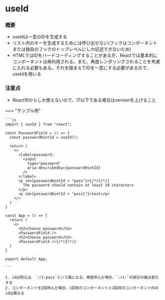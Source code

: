 # useId

### 概要
- useIdは一意のIDを生成する
- リスト内のキーを生成するためには呼び出せない(フックはコンポーネントまたは独自のフックのトップレベルにしか記述できないため)
- HTMLではIDをハードコーディングすることがあるが、Reactでは基本的にコンポーネントは再利用される。また、再度レンダリングされることを考慮に入れる必要もある。それを踏まえてIDを一意にする必要があるので、useIdを用いる

### 注意点
- React18からしか使えないので、17以下である場合はversionを上げること

=== "サンプル例"

    ```js
    import { useId } from "react";

    const PasswordField = () => {
      const passwordHintId = useId();

      return (
        <>
          <label>password:
            <input
              type="password"
              aria-describedby={passwordHintId}
            />
          </label>
          <p id={passwordHintId + "pass"}>{/*(1)*/}
            The password should contain at least 18 characters
          </p>
          <p id={passwordHintId + "pass1"}>test</p>
        </>
      )
    }

    const App = () => {
      return (
        <>
          <h2>Choose password</h2>
          <PasswordField />
          <h2>Choose password</h2>
          <PasswordField />{/*(2)*/}
      )
    }

    export default App;

    ```

    1. idは例えば、`:r1:pass`という風になる。再度呼んだ場合、`:r1:`の部分の値は変化する
    2. コンポーネントを2回呼んだ場合、1回目のコンポーネントと2回目のコンポーネント内のidは異なる